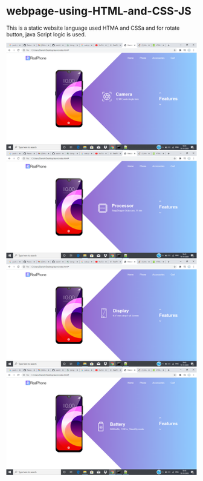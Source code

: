 # webpage-using-HTML-and-CSS-JS

This is a static website language used HTMA and CSSa and for rotate button, java Script logic is used.

![Alt text](https://github.com/nazish96/webpage-using-HTML-and-CSS/blob/main/Screenshot%20(10).png?raw=true "Optional Title")
![Alt text](https://github.com/nazish96/webpage-using-HTML-and-CSS/blob/main/Screenshot%20(7).png?raw=true "Optional Title")
![Alt text](https://github.com/nazish96/webpage-using-HTML-and-CSS/blob/main/Screenshot%20(8).png?raw=true "Optional Title")
![Alt text](https://github.com/nazish96/webpage-using-HTML-and-CSS/blob/main/Screenshot%20(9).png?raw=true "Optional Title")
